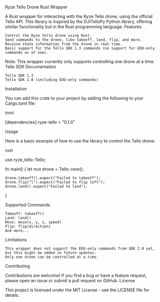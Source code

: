 Ryze Tello Drone Rust Wrapper

A Rust wrapper for interacting with the Ryze Tello drone, using the official Tello API. This library is inspired by the DJITelloPy Python library, offering similar functionality but in the Rust programming language.
Features

    Control the Ryze Tello drone using Rust.
    Send commands to the drone, like takeoff, land, flip, and more.
    Receive state information from the drone in real time.
    Basic support for the Tello SDK 1.3 commands (no support for EDU-only commands as of now).

Note: This wrapper currently only supports controlling one drone at a time.
Tello SDK Documentation

    Tello SDK 1.3
    Tello SDK 2.0 (including EDU-only commands)

Installation

You can add this crate to your project by adding the following to your Cargo.toml file:

toml

[dependencies]
ryze-tello = "0.1.0"

Usage

Here is a basic example of how to use the library to control the Tello drone:

rust

use ryze_tello::Tello;

fn main() {
    let mut drone = Tello::new();
    
    drone.takeoff().expect("Failed to takeoff");
    drone.flip("l").expect("Failed to flip left");
    drone.land().expect("Failed to land");
}

Supported Commands

    Takeoff: takeoff()
    Land: land()
    Move: move(x, y, z, speed)
    Flip: flip(direction)
    And more...

Limitations

    This wrapper does not support the EDU-only commands from SDK 2.0 yet, but this might be added in future updates.
    Only one drone can be controlled at a time.

Contributing

Contributions are welcome! If you find a bug or have a feature request, please open an issue or submit a pull request on GitHub.
License

This project is licensed under the MIT License - see the LICENSE file for details.
